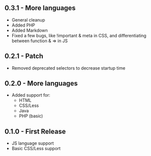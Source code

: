 ## 0.3.1 - More languages
* General cleanup
* Added PHP
* Added Markdown
* Fixed a few bugs, like !important & meta in CSS, and differentiating between function & => in JS

## 0.2.1 - Patch
* Removed deprecated selectors to decrease startup time

## 0.2.0 - More languages
* Added support for:
  * HTML
  * CSS/Less
  * Java
  * PHP (basic)

## 0.1.0 - First Release
* JS language support
* Basic CSS/Less support
